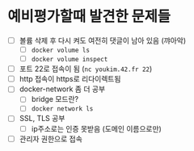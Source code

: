 # 예비평가할때 발견한 문제들

- [ ] 볼륨 삭제 후 다시 켜도  여전히 댓글이 남아 있음 (꺄아악)
  - [ ] `docker volume ls`
  - [ ] `docker volume inspect`
- [ ] 포트 22로 접속이 됨 (`nc youkim.42.fr 22`)
- [ ] http 접속이 https로 리다이렉트됨
- [ ] docker-network 좀 더 공부
  - [ ] bridge 모드란?
  - [ ] `docker network ls`
- [ ] SSL, TLS 공부
  - [ ] ip주소로는 인증 못받음 (도메인 이름으로만)
- [ ] 관리자 권한으로 접속
